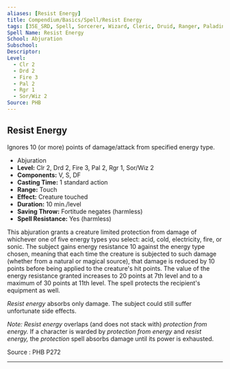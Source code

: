 ```yaml
---
aliases: [Resist Energy]
title: Compendium/Basics/Spell/Resist Energy
tags: [35E_SRD, Spell, Sorcerer, Wizard, Cleric, Druid, Ranger, Paladin]
Spell Name: Resist Energy
School: Abjuration
Subschool: 
Descriptor: 
Level:
  - Clr 2
  - Drd 2
  - Fire 3
  - Pal 2
  - Rgr 1
  - Sor/Wiz 2
Source: PHB
---
```



## Resist Energy

Ignores 10 (or more) points of damage/attack from specified energy type.

*   Abjuration
*   **Level:** Clr 2, Drd 2, Fire 3, Pal 2, Rgr 1, Sor/Wiz 2
*   **Components:** V, S, DF
*   **Casting Time:** 1 standard action
*   **Range:** Touch
*   **Effect:** Creature touched
*   **Duration:** 10 min./level
*   **Saving Throw:** Fortitude negates (harmless)
*   **Spell Resistance:** Yes (harmless)

<p>This abjuration grants a creature limited protection from damage of whichever one of five energy types you select: acid, cold, electricity, fire, or sonic. The subject gains energy resistance 10 against the energy type chosen, meaning that each time the creature is subjected to such damage (whether from a natural or magical source), that damage is reduced by 10 points before being applied to the creature's hit points. The value of the energy resistance granted increases to 20 points at 7th level and to a maximum of 30 points at 11th level. The spell protects the recipient's equipment as well.</p><p><i>Resist energy</i> absorbs only damage. The subject could still suffer unfortunate side effects.</p><p><i>Note: Resist energy</i> overlaps (and does not stack with) <i>protection from energy.</i> If a character is warded by <i>protection from energy</i> and <i>resist energy,</i> the <i>protection</i> spell absorbs damage until its power is exhausted.</p>

Source : PHB P272

---
